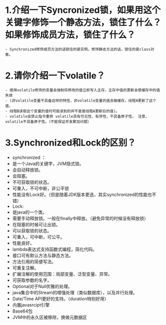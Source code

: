 # 1.介绍一下Syncronized锁，如果用这个关键字修饰一个静态方法，锁住了什么？如果修饰成员方法，锁住了什么？ 
    - Synchronized修饰成员方法的话锁住的是实例。修饰静态方法的话，锁住的是class对象。

# 2.请你介绍一下volatile？

    - 使用volatile修饰的变量会强制将修改的值立即写入主存，主存中值的更新会使缓存中的值失效
    - (非volatile变量不具备这样的特性，非volatile变量的值会被缓存，线程A更新了这个值，
    - 线程B读取这个变量的值时可能读到的并不是是线程A更新后的值)。
    - volatile会禁止指令重排 volatile具有可见性、有序性，不具备原子性。 注意，volatile不具备原子性。（不能保证并发累加问题）
    
# 3.Synchronized和Lock的区别？

- synchronized ： 
- 是一个Java的关键字，JVM隐式锁。
- 会自动释放锁。
- 会阻塞。
- 不可获取锁的状态。
- 可重入，不可中断，非公平锁
- 性能没有Lock好。（但是随着JDK版本更迭，其实synchronized的性能也不错）
- Lock:
- 是java的一个类。
- 需要手动释放锁。一般在finally中释放。（避免异常的时候没有释放锁）
- 在阻塞的时候可让出锁。
- 可以获取锁的状态。
- 可重入，可中断，可公平。
- 性能良好。
- lambda表达式支持函数式编程，简化代码。
- 接口可有默认方法与静态方法。
- 方法引用的简便写法。
- 可重复注解。
- 扩展注解的使用范围：局部变量、泛型变量、异常。
- 可获取参数的名字。
- Optional对于Null优雅的处理。
- java集合中的Stream的增强处理（类似数据库），以及并行处理。
- Date/Time API更好的支持。（duration特别好用）
- 内置javasrcipt引擎
- Base64包
- JVM中的永久区被移除，换做元数据区
